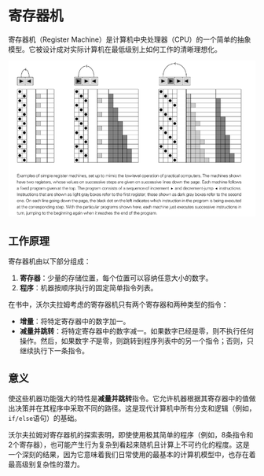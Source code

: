 # 寄存器机

寄存器机（Register Machine）是计算机中央处理器（CPU）的一个简单的抽象模型。它被设计成对实际计算机在最低级别上如何工作的清晰理想化。

![alt text](../../images/chapter3/image-1.png)

## 工作原理

寄存器机由以下部分组成：

1.  **寄存器**：少量的存储位置，每个位置可以容纳任意大小的数字。
2.  **程序**：机器按顺序执行的固定简单指令列表。

在书中，沃尔夫拉姆考虑的寄存器机只有两个寄存器和两种类型的指令：

- **增量**：将特定寄存器中的数字加一。
- **减量并跳转**：将特定寄存器中的数字减一。如果数字已经是零，则不执行任何操作。然后，如果数字*不*是零，则跳转到程序列表中的另一个指令；否则，只继续执行下一条指令。

## 意义

使这些机器功能强大的特性是**减量并跳转**指令。它允许机器根据其寄存器中的值做出决策并在其程序中采取不同的路径。这是现代计算机中所有分支和逻辑（例如，`if/else`语句）的基础。

沃尔夫拉姆对寄存器机的探索表明，即使使用极其简单的程序（例如，8条指令和2个寄存器），也可能产生行为复杂到看起来随机且计算上不可约化的程度。这是一个深刻的结果，因为它意味着我们日常使用的最基本的计算机模型中，也存在着最高级别复杂性的潜力。